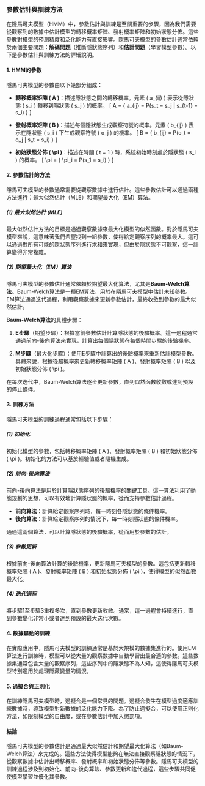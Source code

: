 ### 參數估計與訓練方法

在隱馬可夫模型（HMM）中，參數估計與訓練是至關重要的步驟，因為我們需要從觀察到的數據中估計模型的轉移概率矩陣、發射概率矩陣和初始狀態分佈。這些參數對模型的預測精度和泛化能力有直接影響。隱馬可夫模型的參數估計通常依賴於兩個主要問題：**解碼問題**（推斷隱狀態序列）和**估計問題**（學習模型參數）。以下是參數估計與訓練方法的詳細說明。

#### 1. **HMM的參數**
隱馬可夫模型的參數由以下幾部分組成：
- **轉移概率矩陣 \( A \)**：描述隱狀態之間的轉移機率。元素 \( a_{ij} \) 表示從隱狀態 \( s_i \) 轉移到隱狀態 \( s_j \) 的概率。
  \[
  A = \{ a_{ij} = P(s_t = s_j | s_{t-1} = s_i) \}
  \]
  
- **發射概率矩陣 \( B \)**：描述每個隱狀態生成觀察符號的概率。元素 \( b_{ij} \) 表示在隱狀態 \( s_i \) 下生成觀察符號 \( o_j \) 的機率。
  \[
  B = \{ b_{ij} = P(o_t = o_j | s_t = s_i) \}
  \]
  
- **初始狀態分佈 \( \pi \)**：描述在時間 \( t = 1 \) 時，系統初始時刻處於隱狀態 \( s_i \) 的概率。
  \[
  \pi = \{ \pi_i = P(s_1 = s_i) \}
  \]

#### 2. **參數估計的方法**
隱馬可夫模型的參數通常需要從觀察數據中進行估計。這些參數估計可以通過兩種方法進行：最大似然估計（MLE）和期望最大化（EM）算法。

##### (1) **最大似然估計 (MLE)**
最大似然估計方法的目標是通過觀察數據來最大化模型的似然函數。對於隱馬可夫模型來說，這意味著我們希望找到一組參數，使得給定觀察序列的概率最大。這可以通過對所有可能的隱狀態序列進行求和來實現，但由於隱狀態不可觀察，這一計算變得非常複雜。

##### (2) **期望最大化（EM）算法**
隱馬可夫模型的參數估計通常依賴於期望最大化算法，尤其是**Baum-Welch算法**。Baum-Welch算法是一種EM算法，用於在隱馬可夫模型中估計未知參數。EM算法通過迭代過程，利用觀察數據來更新參數估計，最終收斂到參數的最大似然估計。

**Baum-Welch算法**的具體步驟：
1. **E步驟**（期望步驟）：根據當前參數估計計算隱狀態的後驗概率。這一過程通常通過前向-後向算法來實現，計算出每個隱狀態在每個時間步驟的後驗機率。
   
2. **M步驟**（最大化步驟）：使用E步驟中計算出的後驗概率來重新估計模型參數。具體來說，根據後驗概率來更新轉移概率矩陣 \( A \)、發射概率矩陣 \( B \) 以及初始狀態分佈 \( \pi \)。

在每次迭代中，Baum-Welch算法逐步更新參數，直到似然函數收斂或達到預設的停止條件。

#### 3. **訓練方法**
隱馬可夫模型的訓練過程通常包括以下步驟：

##### (1) **初始化**
初始化模型的參數，包括轉移概率矩陣 \( A \)、發射概率矩陣 \( B \) 和初始狀態分佈 \( \pi \)。初始化的方法可以基於經驗值或者隨機生成。

##### (2) **前向-後向算法**
前向-後向算法是用於計算隱狀態序列的後驗機率的關鍵工具。這一算法利用了動態規劃的思想，可以有效地計算隱狀態的概率，從而支持參數估計過程。

- **前向算法**：計算給定觀察序列時，每一時刻各隱狀態的條件機率。
- **後向算法**：計算給定觀察序列的情況下，每一時刻隱狀態的條件機率。

通過這兩個算法，可以計算隱狀態的後驗概率，從而用於參數的估計。

##### (3) **參數更新**
根據前向-後向算法計算的後驗機率，更新隱馬可夫模型的參數。這包括更新轉移概率矩陣 \( A \)、發射概率矩陣 \( B \) 和初始狀態分佈 \( \pi \)，使得模型的似然函數最大化。

##### (4) **迭代過程**
將步驟1至步驟3重複多次，直到參數更新收斂。通常，這一過程會持續進行，直到參數變化非常小或者達到預設的最大迭代次數。

#### 4. **數據驅動的訓練**
在實際應用中，隱馬可夫模型的訓練通常是基於大規模的數據集進行的。使用EM算法進行訓練時，模型可以從大量的觀察數據中自動學習出最合適的參數。這些數據集通常包含大量的觀察序列，這些序列中的隱狀態不為人知，這使得隱馬可夫模型特別適用於處理隱藏變量的情況。

#### 5. **過擬合與正則化**
在訓練隱馬可夫模型時，過擬合是一個常見的問題。過擬合發生在模型過度適應訓練數據時，導致模型對新數據的泛化能力下降。為了防止過擬合，可以使用正則化方法，如限制模型的自由度，或在參數估計中加入懲罰項。

#### 結論
隱馬可夫模型的參數估計是通過最大似然估計和期望最大化算法（如Baum-Welch算法）來完成的。這些方法使得模型能夠在無法直接觀察隱狀態的情況下，從觀察數據中估計出轉移概率、發射概率和初始狀態分佈等參數。隱馬可夫模型的訓練過程涉及到初始化、前向-後向算法、參數更新和迭代過程，這些步驟共同促使模型學習並優化其參數。